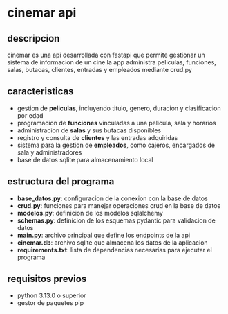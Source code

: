 # cinemar api
## descripcion
cinemar es una api desarrollada con fastapi que permite gestionar un sistema de informacion de un cine la app administra peliculas, funciones, salas, butacas, clientes, entradas y empleados mediante crud.py
## caracteristicas
- gestion de **peliculas**, incluyendo titulo, genero, duracion y clasificacion por edad
- programacion de **funciones** vinculadas a una pelicula, sala y horarios
- administracion de **salas** y sus butacas disponibles
- registro y consulta de **clientes** y las entradas adquiridas
- sistema para la gestion de **empleados**, como cajeros, encargados de sala y administradores
- base de datos sqlite para almacenamiento local
## estructura del programa
- **base_datos.py**: configuracion de la conexion con la base de datos
- **crud.py**: funciones para manejar operaciones crud en la base de datos
- **modelos.py**: definicion de los modelos sqlalchemy
- **schemas.py**: definicion de los esquemas pydantic para validacion de datos
- **main.py**: archivo principal que define los endpoints de la api
- **cinemar.db**: archivo sqlite que almacena los datos de la aplicacion
- **requirements.txt**: lista de dependencias necesarias para ejecutar el programa
## requisitos previos
- python 3.13.0 o superior
- gestor de paquetes pip